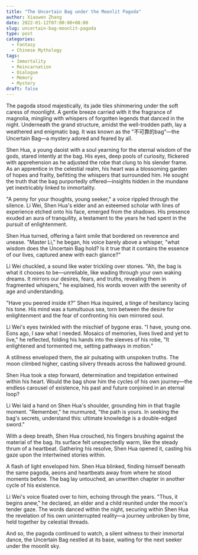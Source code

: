 ```yaml
---
title: "The Uncertain Bag under the Moonlit Pagoda"
author: Xiaowen Zhang
date: 2022-01-12T07:00:00+08:00
slug: uncertain-bag-moonlit-pagoda
type: post
categories:
  - Fantasy
  - Chinese Mythology
tags:
  - Immortality
  - Reincarnation
  - Dialogue
  - Memory
  - Mystery
draft: false
---
```


The pagoda stood majestically, its jade tiles shimmering under the soft caress of moonlight. A gentle breeze carried with it the fragrance of magnolia, mingling with whispers of forgotten legends that danced in the night. Underneath the grand structure, amidst the well-trodden path, lay a weathered and enigmatic bag. It was known as the "不可靠的bag"—the Uncertain Bag—a mystery adored and feared by all.

Shen Hua, a young daoist with a soul yearning for the eternal wisdom of the gods, stared intently at the bag. His eyes, deep pools of curiosity, flickered with apprehension as he adjusted the robe that clung to his slender frame. As an apprentice in the celestial realm, his heart was a blossoming garden of hopes and frailty, befitting the whispers that surrounded him. He sought the truth that the bag purportedly offered—insights hidden in the mundane yet inextricably linked to immortality.

"A penny for your thoughts, young seeker," a voice rippled through the silence. Li Wei, Shen Hua's elder and an esteemed scholar with lines of experience etched onto his face, emerged from the shadows. His presence exuded an aura of tranquility, a testament to the years he had spent in the pursuit of enlightenment.

Shen Hua turned, offering a faint smile that bordered on reverence and unease. "Master Li," he began, his voice barely above a whisper, "what wisdom does the Uncertain Bag hold? Is it true that it contains the essence of our lives, captured anew with each glance?"

Li Wei chuckled, a sound like water trickling over stones. "Ah, the bag is what it chooses to be—unreliable, like wading through your own waking dreams. It mirrors our desires, fears, and truths, revealing them in fragmented whispers," he explained, his words woven with the serenity of age and understanding.

"Have you peered inside it?" Shen Hua inquired, a tinge of hesitancy lacing his tone. His mind was a tumultuous sea, torn between the desire for enlightenment and the fear of confronting his own mirrored soul.

Li Wei's eyes twinkled with the mischief of bygone eras. "I have, young one. Eons ago, I saw what I needed. Mosaics of memories, lives lived and yet to live," he reflected, folding his hands into the sleeves of his robe, "It enlightened and tormented me, setting pathways in motion."

A stillness enveloped them, the air pulsating with unspoken truths. The moon climbed higher, casting silvery threads across the hallowed ground.

Shen Hua took a step forward, determination and trepidation entwined within his heart. Would the bag show him the cycles of his own journey—the endless carousel of existence, his past and future conjoined in an eternal loop?

Li Wei laid a hand on Shen Hua's shoulder, grounding him in that fragile moment. "Remember," he murmured, "the path is yours. In seeking the bag's secrets, understand this: ultimate knowledge is a double-edged sword."

With a deep breath, Shen Hua crouched, his fingers brushing against the material of the bag. Its surface felt unexpectedly warm, like the steady thrum of a heartbeat. Gathering his resolve, Shen Hua opened it, casting his gaze upon the intertwined stories within.

A flash of light enveloped him. Shen Hua blinked, finding himself beneath the same pagoda, aeons and heartbeats away from where he stood moments before. The bag lay untouched, an unwritten chapter in another cycle of his existence.

Li Wei's voice floated over to him, echoing through the years. "Thus, it begins anew," he declared, an elder and a child reunited under the moon's tender gaze. The words danced within the night, securing within Shen Hua the revelation of his own uninterrupted reality—a journey unbroken by time, held together by celestial threads.

And so, the pagoda continued to watch, a silent witness to their immortal dance, the Uncertain Bag nestled at its base, waiting for the next seeker under the moonlit sky.